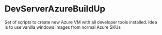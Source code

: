 # DevServerAzureBuildUp
Set of scripts to create new Azure VM with all developer tools installed. Idea is to use vanilla windows images from normal Azure SKUs
